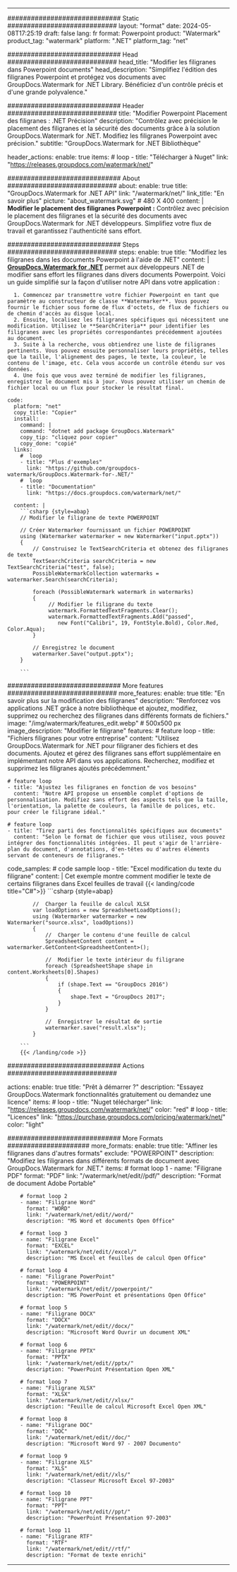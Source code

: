 
---
############################# Static ############################
layout: "format"
date:  2024-05-08T17:25:19
draft: false
lang: fr
format: Powerpoint
product: "Watermark"
product_tag: "watermark"
platform: ".NET"
platform_tag: "net"

############################# Head ############################
head_title: "Modifier les filigranes dans Powerpoint documents"
head_description: "Simplifiez l'édition des filigranes Powerpoint et protégez vos documents avec GroupDocs.Watermark for .NET Library. Bénéficiez d'un contrôle précis et d'une grande polyvalence."

############################# Header ############################
title: "Modifier Powerpoint Placement des filigranes : .NET Précision" 
description: "Contrôlez avec précision le placement des filigranes et la sécurité des documents grâce à la solution GroupDocs.Watermark for .NET. Modifiez les filigranes Powerpoint avec précision."
subtitle: "GroupDocs.Watermark for .NET Bibliothèque" 

header_actions:
  enable: true
  items:
    #  loop
    - title: "Télécharger à Nuget"
      link: "https://releases.groupdocs.com/watermark/net/"
      
############################# About ############################
about:
    enable: true
    title: "GroupDocs.Watermark for .NET API"
    link: "/watermark/net/"
    link_title: "En savoir plus"
    picture: "about_watermark.svg" # 480 X 400
    content: |
       **Modifier le placement des filigranes Powerpoint :** Contrôlez avec précision le placement des filigranes et la sécurité des documents avec GroupDocs.Watermark for .NET développeurs. Simplifiez votre flux de travail et garantissez l'authenticité sans effort.

############################# Steps ############################
steps:
    enable: true
    title: "Modifiez les filigranes dans les documents Powerpoint à l'aide de .NET"
    content: |
      **[GroupDocs.Watermark for .NET](https://products.groupdocs.com/watermark/net/)** permet aux développeurs .NET de modifier sans effort les filigranes dans divers documents Powerpoint. Voici un guide simplifié sur la façon d'utiliser notre API dans votre application :
      
      1. Commencez par transmettre votre fichier Powerpoint en tant que paramètre au constructeur de classe **Watermarker**. Vous pouvez fournir le fichier sous forme de flux d'octets, de flux de fichiers ou de chemin d'accès au disque local.
      2. Ensuite, localisez les filigranes spécifiques qui nécessitent une modification. Utilisez le **SearchCriteria** pour identifier les filigranes avec les propriétés correspondantes précédemment ajoutées au document.
      3. Suite à la recherche, vous obtiendrez une liste de filigranes pertinents. Vous pouvez ensuite personnaliser leurs propriétés, telles que la taille, l'alignement des pages, le texte, la couleur, le contenu de l'image, etc. Cela vous accorde un contrôle étendu sur vos données.
      4. Une fois que vous avez terminé de modifier les filigranes, enregistrez le document mis à jour. Vous pouvez utiliser un chemin de fichier local ou un flux pour stocker le résultat final.
   
    code:
      platform: "net"
      copy_title: "Copier"
      install:
        command: |
        command: "dotnet add package GroupDocs.Watermark"
        copy_tip: "cliquez pour copier"
        copy_done: "copié"
      links:
        #  loop
        - title: "Plus d'exemples"
          link: "https://github.com/groupdocs-watermark/GroupDocs.Watermark-for-.NET/"
        #  loop
        - title: "Documentation"
          link: "https://docs.groupdocs.com/watermark/net/"
          
      content: |
        ```csharp {style=abap}
        // Modifier le filigrane de texte POWERPOINT

        // Créer Watermarker fournissant un fichier POWERPOINT
        using (Watermarker watermarker = new Watermarker("input.pptx"))
        {
            // Construisez le TextSearchCriteria et obtenez des filigranes de texte
            TextSearchCriteria searchCriteria = new TextSearchCriteria("test", false);
            PossibleWatermarkCollection watermarks = watermarker.Search(searchCriteria);

            foreach (PossibleWatermark watermark in watermarks)
            {
                 // Modifier le filigrane du texte
                 watermark.FormattedTextFragments.Clear();
                 watermark.FormattedTextFragments.Add("passed", 
                    new Font("Calibri", 19, FontStyle.Bold), Color.Red, Color.Aqua);
            }

            // Enregistrez le document
            watermarker.Save("output.pptx");
        }
        
        ```            

############################# More features ############################
more_features:
  enable: true
  title: "En savoir plus sur la modification des filigranes"
  description: "Renforcez vos applications .NET grâce à notre bibliothèque et ajoutez, modifiez, supprimez ou recherchez des filigranes dans différents formats de fichiers."
  image: "/img/watermark/features_edit.webp" # 500x500 px
  image_description: "Modifier le filigrane"
  features:
    # feature loop
    - title: "Fichiers filigranes pour votre entreprise"
      content: "Utilisez GroupDocs.Watermark for .NET pour filigraner des fichiers et des documents. Ajoutez et gérez des filigranes sans effort supplémentaire en implémentant notre API dans vos applications. Recherchez, modifiez et supprimez les filigranes ajoutés précédemment."

    # feature loop
    - title: "Ajustez les filigranes en fonction de vos besoins"
      content: "Notre API propose un ensemble complet d'options de personnalisation. Modifiez sans effort des aspects tels que la taille, l'orientation, la palette de couleurs, la famille de polices, etc. pour créer le filigrane idéal."

    # feature loop
    - title: "Tirez parti des fonctionnalités spécifiques aux documents"
      content: "Selon le format de fichier que vous utilisez, vous pouvez intégrer des fonctionnalités intégrées. Il peut s'agir de l'arrière-plan du document, d'annotations, d'en-têtes ou d'autres éléments servant de conteneurs de filigranes."
      
  code_samples:
    # code sample loop
    - title: "Excel modification du texte du filigrane"
      content: |
        Cet exemple montre comment modifier le texte de certains filigranes dans Excel feuilles de travail
        {{< landing/code title="C#">}}
        ```csharp {style=abap}
        
            //  Charger la feuille de calcul XLSX
            var loadOptions = new SpreadsheetLoadOptions();
            using (Watermarker watermarker = new Watermarker("source.xlsx", loadOptions))
            {
                //  Charger le contenu d'une feuille de calcul
                SpreadsheetContent content = watermarker.GetContent<SpreadsheetContent>();

                //  Modifier le texte intérieur du filigrane
                foreach (SpreadsheetShape shape in content.Worksheets[0].Shapes)
                {
                    if (shape.Text == "GroupDocs 2016")
                    {
                        shape.Text = "GroupDocs 2017";
                    }
                }

                //  Enregistrer le résultat de sortie
                watermarker.save("result.xlsx");
            }

        ```
        {{< /landing/code >}}


############################# Actions ############################

actions:
  enable: true
  title: "Prêt à démarrer ?"
  description: "Essayez GroupDocs.Watermark fonctionnalités gratuitement ou demandez une licence"
  items:
    #  loop
    - title: "Nuget télécharger"
      link: "https://releases.groupdocs.com/watermark/net/"
      color: "red"
        #  loop
    - title: "Licences"
      link: "https://purchase.groupdocs.com/pricing/watermark/net/"
      color: "light"


############################# More Formats #####################
more_formats:
    enable: true
    title: "Affiner les filigranes dans d'autres formats"
    exclude: "POWERPOINT"
    description: "Modifiez les filigranes dans différents formats de document avec GroupDocs.Watermark for .NET."
    items: 
        # format loop 1
        - name: "Filigrane PDF"
          format: "PDF"
          link: "/watermark/net/edit//pdf/"
          description: "Format de document Adobe Portable"

        # format loop 2
        - name: "Filigrane Word"
          format: "WORD"
          link: "/watermark/net/edit//word/"
          description: "MS Word et documents Open Office"
          
        # format loop 3
        - name: "Filigrane Excel"
          format: "EXCEL"
          link: "/watermark/net/edit//excel/"
          description: "MS Excel et feuilles de calcul Open Office"

        # format loop 4
        - name: "Filigrane PowerPoint"
          format: "POWERPOINT"
          link: "/watermark/net/edit//powerpoint/"
          description: "MS PowerPoint et présentations Open Office"

        # format loop 5
        - name: "Filigrane DOCX"
          format: "DOCX"
          link: "/watermark/net/edit//docx/"
          description: "Microsoft Word Ouvrir un document XML"
          
        # format loop 6
        - name: "Filigrane PPTX"
          format: "PPTX"
          link: "/watermark/net/edit//pptx/"
          description: "PowerPoint Présentation Open XML"
          
        # format loop 7
        - name: "Filigrane XLSX"
          format: "XLSX"
          link: "/watermark/net/edit//xlsx/"
          description: "Feuille de calcul Microsoft Excel Open XML"

        # format loop 8
        - name: "Filigrane DOC"
          format: "DOC"
          link: "/watermark/net/edit//doc/"
          description: "Microsoft Word 97 - 2007 Documento"

        # format loop 9
        - name: "Filigrane XLS"
          format: "XLS"
          link: "/watermark/net/edit//xls/"
          description: "Classeur Microsoft Excel 97-2003"

        # format loop 10
        - name: "Filigrane PPT"
          format: "PPT"
          link: "/watermark/net/edit//ppt/"
          description: "PowerPoint Présentation 97-2003"

        # format loop 11
        - name: "Filigrane RTF"
          format: "RTF"
          link: "/watermark/net/edit//rtf/"
          description: "Format de texte enrichi"

---